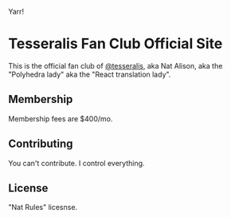 Yarr!

# Tesseralis Fan Club Official Site

This is the official fan club of [@tesseralis](https://tessera.li), aka Nat Alison, aka the "Polyhedra lady" aka the "React translation lady".

## Membership

Membership fees are $400/mo.

## Contributing

You can't contribute. I control everything.

## License

"Nat Rules" licesnse.

